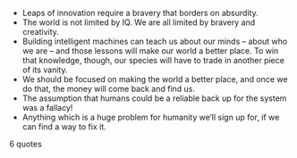  - Leaps of innovation require a bravery that borders on absurdity.
 - The world is not limited by IQ. We are all limited by bravery and creativity.
 - Building intelligent machines can teach us about our minds – about who we are – and those lessons will make our world a better place. To win that knowledge, though, our species will have to trade in another piece of its vanity.
 - We should be focused on making the world a better place, and once we do that, the money will come back and find us.
 - The assumption that humans could be a reliable back up for the system was a fallacy!
 - Anything which is a huge problem for humanity we’ll sign up for, if we can find a way to fix it.

6 quotes